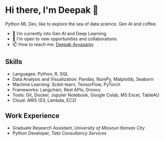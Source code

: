 # Hi there, I'm Deepak 👋
 
Python ML Dev, like to explore the sea of data science. Gen AI and coffee.

- 🌱 I’m currently into Gen AI and Deep Learning.
- 💼 I'm open to new opportunities and collaborations
- 📫 How to reach me: [Deepak Ayyasamy](https://www.linkedin.com/in/adkk512/)

## Skills

- Languages: Python, R, SQL
- Data Analysis and Visualization: Pandas, NumPy, Matplotlib, Seaborn
- Machine Learning: Scikit-learn, TensorFlow, PyTorch
- Frameworks: Langchain, Rest APIs, Groovy
- Tools: Git, Docker, Jupyter Notebook, Google Colab, MS Excel, TableAU
- Cloud: AWS (S3, Lambda, EC2)

## Work Experience

- Graduate Research Assistant, _University of Missouri Kansas City_
- Python Developer, _Tata Consultancy Services_

